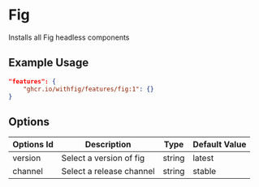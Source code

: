 
# Fig

Installs all Fig headless components

## Example Usage

```json
"features": {
    "ghcr.io/withfig/features/fig:1": {}
}
```

## Options

| Options Id | Description              | Type   | Default Value |
| ---------- | ------------------------ | ------ | ------------- |
| version    | Select a version of fig  | string | latest        |
| channel    | Select a release channel | string | stable        |

